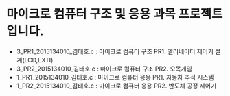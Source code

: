 # 마이크로 컴퓨터 구조 및 응용 과목 프로젝트 입니다.
 - 3_PR1_2015134010_김태호.c : 마이크로 컴퓨터 구조 PR1. 엘리베이터 제어기 설계(LCD,EXTI)
 - 3_PR2_2015134010_김태호.c : 마이크로 컴퓨터 구조 PR2. 오목게임
 - 1_PR1_2015134010_김태호.c : 마이크로 컴퓨터 응용 PR1. 자동차 추적 시스템
 - 1_PR2_2015134010_김태호.c : 마이크로 컴퓨터 응용 PR2. 반도체 공정 제어기
